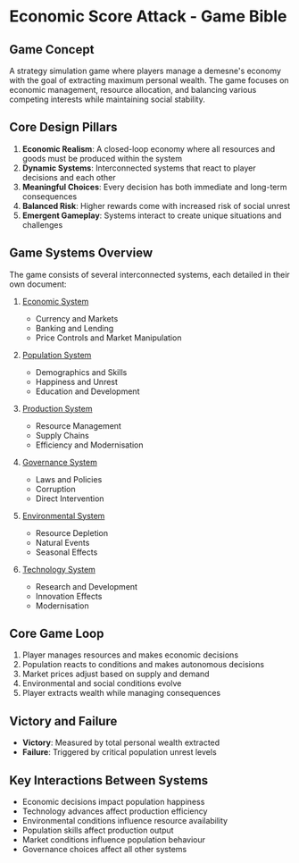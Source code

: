 # Economic Score Attack - Game Bible

## Game Concept
A strategy simulation game where players manage a demesne's economy with the goal of extracting maximum personal wealth. The game focuses on economic management, resource allocation, and balancing various competing interests while maintaining social stability.

## Core Design Pillars
1. **Economic Realism**: A closed-loop economy where all resources and goods must be produced within the system
2. **Dynamic Systems**: Interconnected systems that react to player decisions and each other
3. **Meaningful Choices**: Every decision has both immediate and long-term consequences
4. **Balanced Risk**: Higher rewards come with increased risk of social unrest
5. **Emergent Gameplay**: Systems interact to create unique situations and challenges

## Game Systems Overview
The game consists of several interconnected systems, each detailed in their own document:

1. [Economic System](01_economic_system.md)
   - Currency and Markets
   - Banking and Lending
   - Price Controls and Market Manipulation

2. [Population System](02_population_system.md)
   - Demographics and Skills
   - Happiness and Unrest
   - Education and Development

3. [Production System](03_production_system.md)
   - Resource Management
   - Supply Chains
   - Efficiency and Modernisation

4. [Governance System](04_governance_system.md)
   - Laws and Policies
   - Corruption
   - Direct Intervention

5. [Environmental System](05_environmental_system.md)
   - Resource Depletion
   - Natural Events
   - Seasonal Effects

6. [Technology System](06_technology_system.md)
   - Research and Development
   - Innovation Effects
   - Modernisation

## Core Game Loop
1. Player manages resources and makes economic decisions
2. Population reacts to conditions and makes autonomous decisions
3. Market prices adjust based on supply and demand
4. Environmental and social conditions evolve
5. Player extracts wealth while managing consequences

## Victory and Failure
- **Victory**: Measured by total personal wealth extracted
- **Failure**: Triggered by critical population unrest levels

## Key Interactions Between Systems
- Economic decisions impact population happiness
- Technology advances affect production efficiency
- Environmental conditions influence resource availability
- Population skills affect production output
- Market conditions influence population behaviour
- Governance choices affect all other systems 